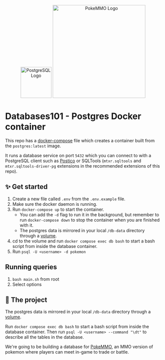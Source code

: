 <p align="center">
  <a href="https://www.postgresql.org/" target="blank"><img src="https://www.postgresql.org/media/img/about/press/elephant.png" width="100" alt="PostgreSQL Logo" /></a>
  <a href="https://pokemmo.com/" target="blank"><img src="https://forums.pokemmo.com/uploads/monthly_2022_09/PokeMMO-Logo.thumb.png.f72a577606b2aedae630e968143471c7.png" width="300" alt="PokeMMO Logo" /></a>
</p>

# Databases101 - Postgres Docker container

This repo has a [docker-compose](https://docs.docker.com/compose/) file which creates a container built from the `postgres:latest` image.

It runs a database service on port `5432` which you can connect to with a PostgreSQL client such as [Postico](https://eggerapps.at/postico2/) or SQLTools (`mtxr.sqltools` and `mtxr.sqltools-driver-pg` extensions in the recommended extensions of this repo).

## ✨ Get started

1. Create a new file called `.env` from the `.env.example` file.
2. Make sure the docker daemon is running.
3. Run `docker-compose up` to start the container. 
   - You can add the `-d` flag to run it in the background, but remember to run `docker-compose down` to stop the container when you are finished with it.
   - The postgres data is mirrored in your local `/db-data` directory through a [volume](https://docs.docker.com/storage/volumes/).
4. cd to the volume and run `docker compose exec db bash` to start a bash script from inside the database container. 
5. Run `psql -U <username> -d pokemon`


## Running queries

1. `bash main.sh` from root
2. Select options


## 🌄 The project

The postgres data is mirrored in your local `/db-data` directory through a [volume](https://docs.docker.com/storage/volumes/).

Run `docker compose exec db bash` to start a bash script from inside the database container. Then run `psql -U <username> --command "\dt"` to describe all the tables in the database.


We're going to be building a database for [PokeMMO](https://pokemmo.com/), an MMO version of pokemon where players can meet in-game to trade or battle.
